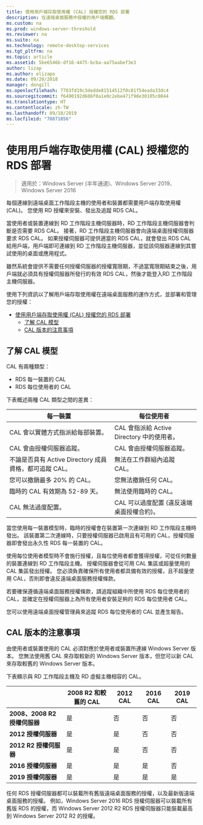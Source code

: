```yaml
---
title: 使用用戶端存取使用權 (CAL) 授權您的 RDS 部署
description: 在遠端桌面服務中授權的用戶端概觀。
ms.custom: na
ms.prod: windows-server-threshold
ms.reviewer: na
ms.suite: na
ms.technology: remote-desktop-services
ms.tgt_pltfrm: na
ms.topic: article
ms.assetid: 5be6546b-df16-4475-bcba-aa75aabef3e3
author: lizap
ms.author: elizapo
ms.date: 09/20/2018
manager: dongill
ms.openlocfilehash: 7783fd19c3dedde81514512f0c81f54eada33dc4
ms.sourcegitcommit: f6490192d686f0a1e0c2ebe471f98e30105c0844
ms.translationtype: HT
ms.contentlocale: zh-TW
ms.lasthandoff: 09/10/2019
ms.locfileid: "70871056"
---
```

# <a name="license-your-rds-deployment-with-client-access-licenses-cals"></a>使用用戶端存取使用權 (CAL) 授權您的 RDS 部署

>適用於：Windows Server (半年通道)、Windows Server 2019、Windows Server 2016

每個連線到遠端桌面工作階段主機的使用者和裝置都需要用戶端存取使用權 (CAL)。 您使用 RD 授權來安裝、發出及追蹤 RDS CAL。  

當使用者或裝置連線到 RD 工作階段主機伺服器時，RD 工作階段主機伺服器會判斷是否需要 RDS CAL。 接著，RD 工作階段主機伺服器會向遠端桌面授權伺服器要求 RDS CAL。 如果授權伺服器可提供適當的 RDS CAL，就會發出 RDS CAL 給用戶端，用戶端即可連線到 RD 工作階段主機伺服器，並從該伺服器連線到其嘗試使用的桌面或應用程式。

雖然系統會提供不需要任何授權伺服器的授權寬限期，不過當寬限期結束之後，用戶端就必須具有授權伺服器所發行的有效 RDS CAL，然後才能登入RD 工作階段主機伺服器。

使用下列資訊以了解用戶端存取使用權在遠端桌面服務的運作方式，並部署和管理您的授權：

- [使用用戶端存取使用權 (CAL) 授權您的 RDS 部署](#license-your-rds-deployment-with-client-access-licenses-cals)
  - [了解 CAL 模型](#understanding-the-cals-model)
  - [CAL 版本的注意事項](#note-about-cal-versions)

## <a name="understanding-the-cals-model"></a>了解 CAL 模型

CAL 有兩種類型：

- RDS 每一裝置的 CAL
- RDS 每位使用者的 CAL

下表概述兩種 CAL 類型之間的差異：

| 每一裝置                                                     | 每位使用者                                                                         |
|----------------------------------------------------------------|----------------------------------------------------------------------------------|
| CAL 會以實體方式指派給每部裝置。                   | CAL 會指派給 Active Directory 中的使用者。                                 |
| CAL 會由授權伺服器追蹤。                        | CAL 會由授權伺服器追蹤。                                          |
| 不論是否具有 Active Directory 成員資格，都可追蹤 CAL。 | 無法在工作群組內追蹤 CAL。                                       |
| 您可以撤銷最多 20% 的 CAL。                              | 您無法撤銷任何 CAL。                                                      |
| 臨時的 CAL 有效期為 52-89 天。                       | 無法使用臨時的 CAL。                                                |
| CAL 無法過度配置。                                  | CAL 可以過度配置 (違反遠端桌面授權合約)。 |

當您使用每一裝置模型時，臨時的授權會在裝置第一次連線到 RD 工作階段主機時發出。 該裝置第二次連線時，只要授權伺服器已啟用且有可用的 CAL，授權伺服器即會發出永久性 RDS 每一裝置的 CAL。

使用每位使用者模型時不會施行授權，且每位使用者都會獲得授權，可從任何數量的裝置連線到 RD 工作階段主機。 授權伺服器會從可用 CAL 集區或超量使用的 CAL 集區發出授權。 您必須負責確保所有使用者都具備有效的授權，且不超量使用 CAL，否則即會違反遠端桌面服務授權條款。

若要確保遵循遠端桌面服務授權條款，請追蹤組織中所使用 RDS 每位使用者的 CAL，並確定在授權伺服器上為所有使用者安裝足夠的 RDS 每位使用者 CAL。

您可以使用遠端桌面授權管理員來追蹤 RDS 每位使用者的 CAL 並產生報告。

## <a name="note-about-cal-versions"></a>CAL 版本的注意事項

由使用者或裝置使用的 CAL 必須對應於使用者或裝置所連線 Windows Server 版本。 您無法使用舊 CAL 來存取較新的 Windows Server 版本，但您可以新 CAL 來存取較舊的 Windows Server 版本。

下表顯示與 RD 工作階段主機及 RD 虛擬主機相容的 CAL。

|                  |2008 R2 和較舊的 CAL|2012 CAL|2016 CAL|2019 CAL|
|---------------------------------|--------|--------|--------|--------|
| **2008、2008 R2 授權伺服器**| 是    | 否     | 否     | 否     |
| **2012 授權伺服器**         | 是    | 是    | 否     | 否     |
| **2012 R2 授權伺服器**      | 是    | 是    | 否     | 否     |
| **2016 授權伺服器**         | 是    | 是    | 是    | 否     |
| **2019 授權伺服器**         | 是    | 是    | 是    | 是    |

任何 RDS 授權伺服器都可以裝載所有舊版遠端桌面服務的授權，以及最新版遠端桌面服務的授權。 例如，Windows Server 2016 RDS 授權伺服器可以裝載所有舊版 RDS 的授權，而 Windows Server 2012 R2 RDS 授權伺服器只能裝載最高到 Windows Server 2012 R2 的授權。
